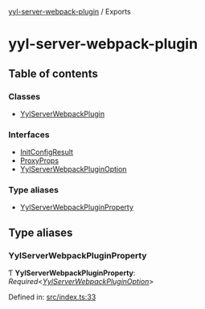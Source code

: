 [yyl-server-webpack-plugin](README.md) / Exports

# yyl-server-webpack-plugin

## Table of contents

### Classes

- [YylServerWebpackPlugin](classes/yylserverwebpackplugin.md)

### Interfaces

- [InitConfigResult](interfaces/initconfigresult.md)
- [ProxyProps](interfaces/proxyprops.md)
- [YylServerWebpackPluginOption](interfaces/yylserverwebpackpluginoption.md)

### Type aliases

- [YylServerWebpackPluginProperty](modules.md#yylserverwebpackpluginproperty)

## Type aliases

### YylServerWebpackPluginProperty

Ƭ **YylServerWebpackPluginProperty**: *Required*<[*YylServerWebpackPluginOption*](interfaces/yylserverwebpackpluginoption.md)\>

Defined in: [src/index.ts:33](https://github.com/jackness1208/yyl-server-webpack-plugin/blob/513275c/src/index.ts#L33)
